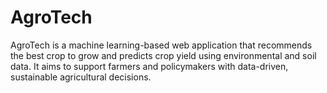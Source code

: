 # AgroTech
AgroTech is a machine learning-based web application that recommends the best crop to grow and predicts crop yield using environmental and soil data. It aims to support farmers and policymakers with data-driven, sustainable agricultural decisions.
